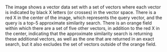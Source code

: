 # 

The image shows a vector data set with a set of vectors where each vector is indicated by black X letters \(or crosses\) in the vector space. There is a red X in the center of the image, which represents the query vector, and the query is a top-5 approximate similarity search. There is an orange field within which there are a set of five other vectors, in addition to the red X in the center, indicating that the approximate similarity search is returning these additional vectors, as well as the one that are returned in an exact search, but it also excludes the set of vectors outside of the orange field.

